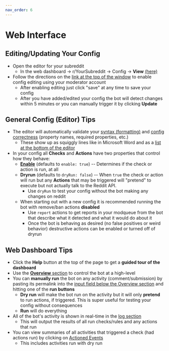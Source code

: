 ```yaml
---
nav_order: 6
---
```


# Web Interface

## Editing/Updating Your Config

* Open the editor for your subreddit
    * In the web dashboard \-> r/YourSubreddit \-> Config -> **View** [(here)](images/config/config.jpg)
* Follow the directions on the [link at the top of the window](images/config/save.png) to enable config editing using your moderator account
    * After enabling editing just click "save" at any time to save your config
    * After you have added/edited your config the bot will detect changes within 5 minutes or you can manually trigger it by clicking **Update**

## General Config (Editor) Tips

* The editor will automatically validate your [syntax (formatting)](images/config/syntax.png) and [config correctness](images/config/correctness.png) (property names, required properties, etc.)
    * These show up as squiggly lines like in Microsoft Word and as a [list at the bottom of the editor](images/config/errors.png)
* In your config all **Checks** and **Actions** have two properties that control how they behave:
    * [**Enable**](images/config/enable.png) (defaults to `enable: true`) -- Determines if the check or action is run, at all
    * **Dryrun** (defaults to `dryRun: false`) -- When `true` the check or action will run but any **Actions** that may be triggered will "pretend" to execute but not actually talk to the Reddit API.
      * Use `dryRun` to test your config without the bot making any changes on reddit
    * When starting out with a new config it is recommended running the bot with remove/ban actions **disabled**
        * Use `report` actions to get reports in your modqueue from the bot that describe what it detected and what it would do about it
        * Once the bot is behaving as desired (no false positives or weird behavior) destructive actions can be enabled or turned off of dryrun

## Web Dashboard Tips

* Click the **Help** button at the top of the page to get a **guided tour of the dashboard**
* Use the [**Overview** section](images/botOperations.png) to control the bot at a high-level
* You can **manually run** the bot on any activity (comment/submission) by pasting its permalink into the [input field below the Overview section](images/runInput.png) and hitting one of the **run buttons**
    * **Dry run** will make the bot run on the activity but it will only **pretend** to run actions, if triggered. This is super useful for testing your config without consequences
    * **Run** will do everything
* All of the bot's activity is shown in real-time in the [log section](images/logs.png)
    * This will output the results of all run checks/rules and any actions that run
* You can view summaries of all activities that triggered a check (had actions run) by clicking on [Actioned Events](images/actionsEvents.png)
    * This includes activities run with dry run
